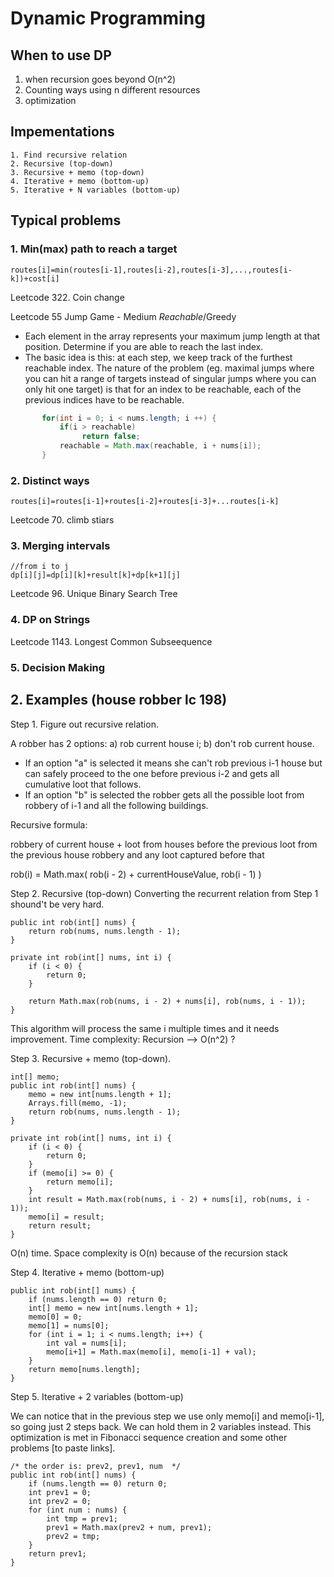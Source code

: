 # Dynamic Programming 

## When to use DP
1. when recursion goes beyond O(n^2)
2. Counting ways using n different resources
3. optimization 

## Impementations
    
    1. Find recursive relation
    2. Recursive (top-down)
    3. Recursive + memo (top-down)
    4. Iterative + memo (bottom-up)
    5. Iterative + N variables (bottom-up)

## Typical problems

### 1. Min(max) path to reach a target

    routes[i]=min(routes[i-1],routes[i-2],routes[i-3],...,routes[i-k])+cost[i]

Leetcode 322. Coin change


Leetcode 55 Jump Game - Medium *Reachable*/Greedy

- Each element in the array represents your maximum jump length at that position. Determine if you are able to reach the last index.
- The basic idea is this: at each step, we keep track of the furthest reachable index. The nature of the problem (eg. maximal jumps where you can hit a range of targets instead of singular jumps where you can only hit one target) is that for an index to be reachable, each of the previous indices have to be reachable.

```java
       for(int i = 0; i < nums.length; i ++) {
           if(i > reachable) 
                return false;
           reachable = Math.max(reachable, i + nums[i]);
       } 
```


### 2. Distinct ways

    routes[i]=routes[i-1]+routes[i-2]+routes[i-3]+...routes[i-k]

Leetcode 70. climb stiars


### 3. Merging intervals
    //from i to j
    dp[i][j]=dp[i][k]+result[k]+dp[k+1][j]

Leetcode 96. Unique Binary Search Tree

### 4. DP on Strings

Leetcode 1143. Longest Common Subseequence


### 5. Decision Making





## 2. Examples (house robber lc 198)

Step 1. Figure out recursive relation.

A robber has 2 options: a) rob current house i; b) don't rob current house.

- If an option "a" is selected it means she can't rob previous i-1 house but can safely proceed to the one before previous i-2 and gets all cumulative loot that follows.
- If an option "b" is selected the robber gets all the possible loot from robbery of i-1 and all the following buildings.

Recursive formula: 

robbery of current house + loot from houses before the previous loot from the previous house robbery and any loot captured before that

rob(i) = Math.max( rob(i - 2) + currentHouseValue, rob(i - 1) )






Step 2. Recursive (top-down)
Converting the recurrent relation from Step 1 shound't be very hard.

```
public int rob(int[] nums) {
    return rob(nums, nums.length - 1);
}

private int rob(int[] nums, int i) {
    if (i < 0) {
        return 0;
    }

    return Math.max(rob(nums, i - 2) + nums[i], rob(nums, i - 1));
}
```

This algorithm will process the same i multiple times and it needs improvement. 
Time complexity: Recursion --> O(n^2) ?





Step 3. Recursive + memo (top-down).

```
int[] memo;
public int rob(int[] nums) {
    memo = new int[nums.length + 1];
    Arrays.fill(memo, -1);
    return rob(nums, nums.length - 1);
}

private int rob(int[] nums, int i) {
    if (i < 0) {
        return 0;
    }
    if (memo[i] >= 0) {
        return memo[i];
    }
    int result = Math.max(rob(nums, i - 2) + nums[i], rob(nums, i - 1));
    memo[i] = result;
    return result;
}
```

O(n) time. 
Space complexity is O(n) because of the recursion stack






Step 4. Iterative + memo (bottom-up)

```
public int rob(int[] nums) {
    if (nums.length == 0) return 0;
    int[] memo = new int[nums.length + 1];
    memo[0] = 0;
    memo[1] = nums[0];
    for (int i = 1; i < nums.length; i++) {
        int val = nums[i];
        memo[i+1] = Math.max(memo[i], memo[i-1] + val);
    }
    return memo[nums.length];
}
```


Step 5. Iterative + 2 variables (bottom-up)


We can notice that in the previous step we use only memo[i] and memo[i-1], so going just 2 steps back. We can hold them in 2 variables instead. This optimization is met in Fibonacci sequence creation and some other problems [to paste links].

```
/* the order is: prev2, prev1, num  */
public int rob(int[] nums) {
    if (nums.length == 0) return 0;
    int prev1 = 0;
    int prev2 = 0;
    for (int num : nums) {
        int tmp = prev1;
        prev1 = Math.max(prev2 + num, prev1);
        prev2 = tmp;
    }
    return prev1;
}
```
